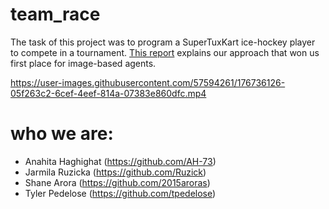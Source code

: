 # team_race
The task of this project was to program a SuperTuxKart ice-hockey player to compete in a tournament. 
[This report](https://github.com/Ruzick/team_race/files/9021965/jurgen_hijack.pdf) explains our approach that won us first place for image-based agents.

https://user-images.githubusercontent.com/57594261/176736126-05f263c2-6cef-4eef-814a-07383e860dfc.mp4

# who we are:
- Anahita Haghighat (https://github.com/AH-73)
- Jarmila Ruzicka (https://github.com/Ruzick)
- Shane Arora (https://github.com/2015aroras)
- Tyler Pedelose (https://github.com/tpedelose)




